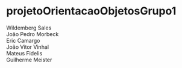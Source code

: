 # projetoOrientacaoObjetosGrupo1

Wildemberg Sales</br>
João Pedro Morbeck</br>
Eric Camargo</br>
João Vitor Vinhal</br>
Mateus Fidelis</br>
Guilherme Meister
